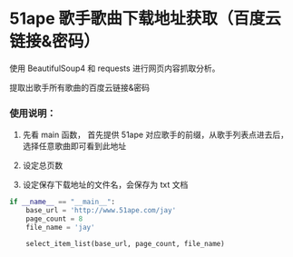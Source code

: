 # 51ape 歌手歌曲下载地址获取（百度云链接&密码）

使用 BeautifulSoup4 和 requests 进行网页内容抓取分析。

提取出歌手所有歌曲的百度云链接&密码

### 使用说明：

1. 先看 main 函数， 首先提供 51ape 对应歌手的前缀，从歌手列表点进去后，选择任意歌曲即可看到此地址

2. 设定总页数

3. 设定保存下载地址的文件名，会保存为 txt 文档


```python
if __name__ == "__main__":
    base_url = 'http://www.51ape.com/jay'
    page_count = 8
    file_name = 'jay'

    select_item_list(base_url, page_count, file_name)

```
